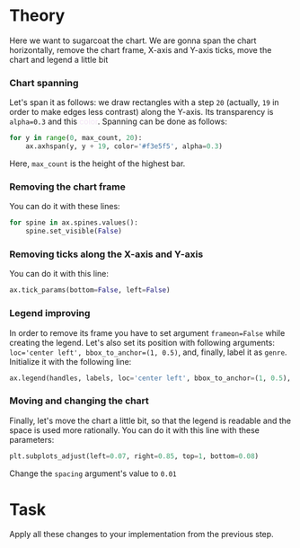 # Theory

Here we want to sugarcoat the chart. We are gonna span the chart horizontally, remove the chart frame, X-axis and Y-axis ticks, move the chart and legend a little bit

### Chart spanning
Let's span it as follows: we draw rectangles with a step `20` (actually, `19` in order to make edges less contrast) along the Y-axis. Its transparency is `alpha=0.3` and this <span style="color: #F3E5F5;">color</span>. Spanning can be done as follows:
```python
for y in range(0, max_count, 20):
    ax.axhspan(y, y + 19, color='#f3e5f5', alpha=0.3)
```
Here, `max_count` is the height of the highest bar.

### Removing the chart frame
You can do it with these lines:
```python
for spine in ax.spines.values():
    spine.set_visible(False)
```

### Removing ticks along the X-axis and Y-axis
You can do it with this line:
```python
ax.tick_params(bottom=False, left=False)
```

### Legend improving
In order to remove its frame you have to set argument `frameon=False` while creating the legend. Let's also set its position with following arguments: `loc='center left', bbox_to_anchor=(1, 0.5)`, and, finally, label it as `genre`.
Initialize it with the following line:
```python
ax.legend(handles, labels, loc='center left', bbox_to_anchor=(1, 0.5), title='genre', frameon=False)
```

### Moving and changing the chart
Finally, let's move the chart a little bit, so that the legend is readable and the space is used more rationally. You can do it with this line with these parameters:
```python
plt.subplots_adjust(left=0.07, right=0.85, top=1, bottom=0.08)
```
Change the `spacing` argument's value to `0.01`
# Task
Apply all these changes to your implementation from the previous step.